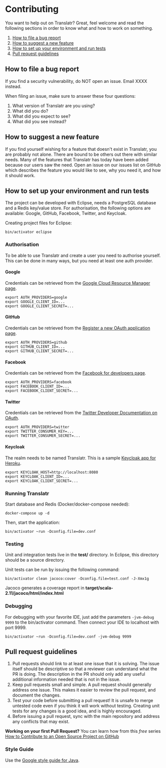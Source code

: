 # Contributing

You want to help out on Translatr? Great, feel welcome and read the following
sections in order to know what and how to work on something.

1. [How to file a bug report](#how-to-file-a-bug-report)
1. [How to suggest a new feature](#how-to-suggest-a-new-feature)
1. [How to set up your environment and run tests](#how-to-set-up-your-environment-and-run-tests)
1. [Pull request guidelines](#pull-request-guidelines)

## How to file a bug report

If you find a security vulnerability, do NOT open an issue. Email XXXX instead.

When filing an issue, make sure to answer these four questions:

1. What version of Translatr are you using?
1. What did you do?
1. What did you expect to see?
1. What did you see instead?

## How to suggest a new feature

If you find yourself wishing for a feature that doesn't exist in Translatr, you
are probably not alone. There are bound to be others out there with similar
needs. Many of the features that Translatr has today have been added because our
users saw the need. Open an issue on our issues list on GitHub which describes
the feature you would like to see, why you need it, and how it should work.

## How to set up your environment and run tests

The project can be developed with Eclipse, needs a PostgreSQL database and a
Redis key/value store. For authorisation, the following options are available:
Google, GitHub, Facebook, Twitter, and Keycloak.

Creating project files for Eclipse:

```
bin/activator eclipse
```

### Authorisation

To be able to use Translatr and create a user you need to authorise yourself.
This can be done in many ways, but you need at least one auth provider.

#### Google

Credentials can be retrieved from the [Google Cloud Resource Manager page](https://code.google.com/apis/console).

```
export AUTH_PROVIDERS=google
export GOOGLE_CLIENT_ID=...
export GOOGLE_CLIENT_SECRET=...
```

#### GitHub

Credentials can be retrieved from the [Register a new OAuth application page](https://github.com/settings/applications/new).

```
export AUTH_PROVIDERS=github
export GITHUB_CLIENT_ID=...
export GITHUB_CLIENT_SECRET=...
```

#### Facebook

Credentials can be retrieved from the [Facebook for developers page](https://developers.facebook.com/apps).

```
export AUTH_PROVIDERS=facebook
export FACEBOOK_CLIENT_ID=...
export FACEBOOK_CLIENT_SECRET=...
```

#### Twitter

Credentials can be retrieved from the [Twitter Developer Documentation on OAuth](https://dev.twitter.com/docs/auth/oauth).

```
export AUTH_PROVIDERS=twitter
export TWITTER_CONSUMER_KEY=...
export TWITTER_CONSUMER_SECRET=...
```

#### Keycloak

The realm needs to be named Translatr. This is a sample [Keycloak app for Heroku](https://github.com/resamsel/keycloak-swarm-heroku).

```
export KEYCLOAK_HOST=http://localhost:8080
export KEYCLOAK_CLIENT_ID=...
export KEYCLOAK_CLIENT_SECRET=...
```

### Running Translatr

Start database and Redis (Docker/docker-compose needed):

```
docker-compose up -d
```

Then, start the application:

```
bin/activator ~run -Dconfig.file=dev.conf
```

### Testing

Unit and integration tests live in the **test/** directory. In Eclipse, this
directory should be a source directory.

Unit tests can be run by issuing the following command:

```
bin/activator clean jacoco:cover -Dconfig.file=test.conf -J-Xmx1g
```

Jacoco generates a coverage report in **target/scala-2.11/jacoco/html/index.html**

### Debugging

For debugging with your favorite IDE, just add the parameters `-jvm-debug 9999`
to the bin/activator command. Then connect your IDE to localhost with port 9999.

```
bin/activator ~run -Dconfig.file=dev.conf -jvm-debug 9999
```

## Pull request guidelines

1. Pull requests should link to at least one issue that it is solving. The issue
itself should be descriptive so that a reviewer can understand what the PR is
doing. The description in the PR should only add any useful additional
information needed that is not in the issue.
1. Keep pull requests small and simple. A pull request should generally address
one issue. This makes it easier to review the pull request, and document the
changes.
1. Test your code before submitting a pull request! It is unsafe to merge
untested code even if you think it will work without testing. Creating unit
tests for any changes is a good idea, and is highly encouraged.
1. Before issuing a pull request, sync with the main repository and address any
conflicts that may exist.

**Working on your first Pull Request?** You can learn how from this *free*
series [How to Contribute to an Open Source Project on
GitHub](https://egghead.io/series/how-to-contribute-to-an-open-source-project-on-github)

### Style Guide

Use the [Google style guide for Java](https://raw.githubusercontent.com/google/styleguide/gh-pages/eclipse-java-google-style.xml).

